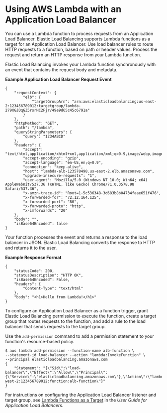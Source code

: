 # Using AWS Lambda with an Application Load Balancer<a name="services-alb"></a>

You can use a Lambda function to process requests from an Application Load Balancer\. Elastic Load Balancing supports Lambda functions as a target for an Application Load Balancer\. Use load balancer rules to route HTTP requests to a function, based on path or header values\. Process the request and return an HTTP response from your Lambda function\.

Elastic Load Balancing invokes your Lambda function synchronously with an event that contains the request body and metadata\.

**Example Application Load Balancer Request Event**  

```
{
    "requestContext": {
        "elb": {
            "targetGroupArn": "arn:aws:elasticloadbalancing:us-east-2:123456789012:targetgroup/lambda-279XGJDqGZ5rsrHC2Fjr/49e9d65c45c6791a"
        }
    },
    "httpMethod": "GET",
    "path": "/lambda",
    "queryStringParameters": {
        "query": "1234ABCD"
    },
    "headers": {
        "accept": "text/html,application/xhtml+xml,application/xml;q=0.9,image/webp,image/apng,*/*;q=0.8",
        "accept-encoding": "gzip",
        "accept-language": "en-US,en;q=0.9",
        "connection": "keep-alive",
        "host": "lambda-alb-123578498.us-east-2.elb.amazonaws.com",
        "upgrade-insecure-requests": "1",
        "user-agent": "Mozilla/5.0 (Windows NT 10.0; Win64; x64) AppleWebKit/537.36 (KHTML, like Gecko) Chrome/71.0.3578.98 Safari/537.36",
        "x-amzn-trace-id": "Root=1-5c536348-3d683b8b04734faae651f476",
        "x-forwarded-for": "72.12.164.125",
        "x-forwarded-port": "80",
        "x-forwarded-proto": "http",
        "x-imforwards": "20"
    },
    "body": "",
    "isBase64Encoded": false
}
```

Your function processes the event and returns a response to the load balancer in JSON\. Elastic Load Balancing converts the response to HTTP and returns it to the user\.

**Example Response Format**  

```
{
    "statusCode": 200,
    "statusDescription": "HTTP OK",
    "isBase64Encoded": False,
    "headers": {
        "Content-Type": "text/html"
    },
    "body": "<h1>Hello from Lambda!</h1>"
}
```

To configure an Application Load Balancer as a function trigger, grant Elastic Load Balancing permission to execute the function, create a target group that routes requests to the function, and add a rule to the load balancer that sends requests to the target group\.

Use the `add-permission` command to add a permission statement to your function's resource\-based policy\.

```
$ aws lambda add-permission --function-name alb-function \
--statement-id load-balancer --action "lambda:InvokeFunction" \
--principal elasticloadbalancing.amazonaws.com
{
    "Statement": "{\"Sid\":\"load-balancer\",\"Effect\":\"Allow\",\"Principal\":{\"Service\":\"elasticloadbalancing.amazonaws.com\"},\"Action\":\"lambda:InvokeFunction\",\"Resource\":\"arn:aws:lambda:us-west-2:123456789012:function:alb-function\"}"
}
```

For instructions on configuring the Application Load Balancer listener and target group, see [Lambda Functions as a Target](https://docs.aws.amazon.com/elasticloadbalancing/latest/application/lambda-functions.html) in the *User Guide for Application Load Balancers*\.